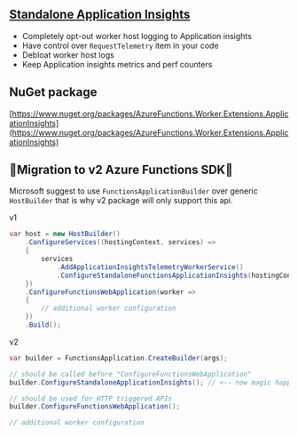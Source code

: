 ## [Standalone Application Insights](src/AzureFunctions.Worker.Extensions.ApplicationInsights/readme.md)
- Completely opt-out worker host logging to Application insights
- Have control over `RequestTelemetry` item in your code
- Debloat worker host logs
- Keep Application insights metrics and perf counters

## NuGet package
[https://www.nuget.org/packages/AzureFunctions.Worker.Extensions.ApplicationInsights](https://www.nuget.org/packages/AzureFunctions.Worker.Extensions.ApplicationInsights)

## 🔴Migration to v2 Azure Functions SDK🔴

Microsoft suggest to use `FunctionsApplicationBuilder` over generic `HostBuilder` that is why v2 package will only support this api.

v1
```csharp
var host = new HostBuilder()
    .ConfigureServices((hostingContext, services) =>
    {
        services
            .AddApplicationInsightsTelemetryWorkerService()
            .ConfigureStandaloneFunctionsApplicationInsights(hostingContext.Configuration); // <-- magic happens here
    })
    .ConfigureFunctionsWebApplication(worker =>
    {
        // additional worker configuration
    })
    .Build();
```

v2
```csharp
var builder = FunctionsApplication.CreateBuilder(args);

// should be called before "ConfigureFunctionsWebApplication"
builder.ConfigureStandaloneApplicationInsights(); // <-- now magic happens here

// should be used for HTTP triggered APIs
builder.ConfigureFunctionsWebApplication();

// additional worker configuration
```
